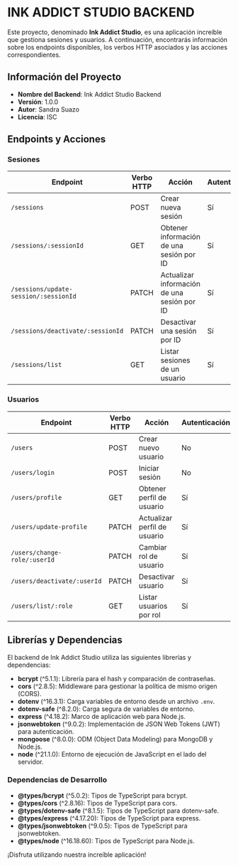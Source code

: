 # INK ADDICT STUDIO BACKEND

Este proyecto, denominado **Ink Addict Studio**, es una aplicación increíble que gestiona sesiones y usuarios. A continuación, encontrarás información sobre los endpoints disponibles, los verbos HTTP asociados y las acciones correspondientes.

## Información del Proyecto

- **Nombre del Backend**: Ink Addict Studio Backend
- **Versión**: 1.0.0
- **Autor**: Sandra Suazo
- **Licencia**: ISC

## Endpoints y Acciones

### Sesiones

| Endpoint                              | Verbo HTTP | Acción                                      | Autenticación | Autorización           |
| ------------------------------------- | ---------- | ------------------------------------------- | ------------- | ---------------------- |
| `/sessions`                           | POST       | Crear nueva sesión                          | Sí            | Sí (isActive)          |
| `/sessions/:sessionId`                | GET        | Obtener información de una sesión por ID    | Sí            | Sí (isActive, isAdmin) |
| `/sessions/update-session/:sessionId` | PATCH      | Actualizar información de una sesión por ID | Sí            | Sí (isActive)          |
| `/sessions/deactivate/:sessionId`     | PATCH      | Desactivar una sesión por ID                | Sí            | Sí (isActive)          |
| `/sessions/list`                      | GET        | Listar sesiones de un usuario               | Sí            | Sí (isActive)          |

### Usuarios

| Endpoint                     | Verbo HTTP | Acción                       | Autenticación | Autorización           |
| ---------------------------- | ---------- | ---------------------------- | ------------- | ---------------------- |
| `/users`                     | POST       | Crear nuevo usuario          | No            | No                     |
| `/users/login`               | POST       | Iniciar sesión               | No            | No                     |
| `/users/profile`             | GET        | Obtener perfil de usuario    | Sí            | Sí (isActive)          |
| `/users/update-profile`      | PATCH      | Actualizar perfil de usuario | Sí            | Sí (isActive)          |
| `/users/change-role/:userId` | PATCH      | Cambiar rol de usuario       | Sí            | Sí (isActive, isAdmin) |
| `/users/deactivate/:userId`  | PATCH      | Desactivar usuario           | Sí            | Sí (isActive)          |
| `/users/list/:role`          | GET        | Listar usuarios por rol      | Sí            | Sí (isActive, isAdmin) |

## Librerías y Dependencias

El backend de Ink Addict Studio utiliza las siguientes librerías y dependencias:

- **bcrypt** (^5.1.1): Librería para el hash y comparación de contraseñas.
- **cors** (^2.8.5): Middleware para gestionar la política de mismo origen (CORS).
- **dotenv** (^16.3.1): Carga variables de entorno desde un archivo `.env`.
- **dotenv-safe** (^8.2.0): Carga segura de variables de entorno.
- **express** (^4.18.2): Marco de aplicación web para Node.js.
- **jsonwebtoken** (^9.0.2): Implementación de JSON Web Tokens (JWT) para autenticación.
- **mongoose** (^8.0.0): ODM (Object Data Modeling) para MongoDB y Node.js.
- **node** (^21.1.0): Entorno de ejecución de JavaScript en el lado del servidor.

### Dependencias de Desarrollo

- **@types/bcrypt** (^5.0.2): Tipos de TypeScript para bcrypt.
- **@types/cors** (^2.8.16): Tipos de TypeScript para cors.
- **@types/dotenv-safe** (^8.1.5): Tipos de TypeScript para dotenv-safe.
- **@types/express** (^4.17.20): Tipos de TypeScript para express.
- **@types/jsonwebtoken** (^9.0.5): Tipos de TypeScript para jsonwebtoken.
- **@types/node** (^16.18.60): Tipos de TypeScript para Node.js.

¡Disfruta utilizando nuestra increíble aplicación!

